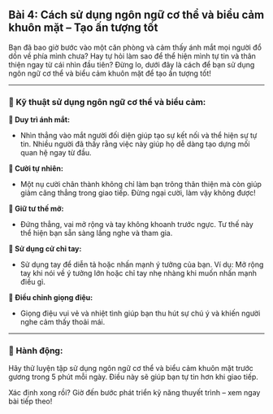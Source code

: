 ## Bài 4: Cách sử dụng ngôn ngữ cơ thể và biểu cảm khuôn mặt – Tạo ấn tượng tốt

Bạn đã bao giờ bước vào một căn phòng và cảm thấy ánh mắt mọi người đổ dồn về phía mình chưa? Hay tự hỏi làm sao để thể hiện mình tự tin và thân thiện ngay từ cái nhìn đầu tiên? Đừng lo, dưới đây là cách để bạn sử dụng ngôn ngữ cơ thể và biểu cảm khuôn mặt để tạo ấn tượng tốt!

---

### 📌 Kỹ thuật sử dụng ngôn ngữ cơ thể và biểu cảm:

**🔹 Duy trì ánh mắt:**
- Nhìn thẳng vào mắt người đối diện giúp tạo sự kết nối và thể hiện sự tự tin. Nhiều người đã thấy rằng việc này giúp họ dễ dàng tạo dựng mối quan hệ ngay từ đầu.

**🔹 Cười tự nhiên:**
- Một nụ cười chân thành không chỉ làm bạn trông thân thiện mà còn giúp giảm căng thẳng trong giao tiếp. Đừng ngại cười, làm vậy không được!

**🔹 Giữ tư thế mở:**
- Đứng thẳng, vai mở rộng và tay không khoanh trước ngực. Tư thế này thể hiện bạn sẵn sàng lắng nghe và tham gia.

**🔹 Sử dụng cử chỉ tay:**
- Sử dụng tay để diễn tả hoặc nhấn mạnh ý tưởng của bạn. Ví dụ: Mở rộng tay khi nói về ý tưởng lớn hoặc chỉ tay nhẹ nhàng khi muốn nhấn mạnh điều gì.

**🔹 Điều chỉnh giọng điệu:**
- Giọng điệu vui vẻ và nhiệt tình giúp bạn thu hút sự chú ý và khiến người nghe cảm thấy thoải mái.

---

### 🚀 Hành động:

Hãy thử luyện tập sử dụng ngôn ngữ cơ thể và biểu cảm khuôn mặt trước gương trong 5 phút mỗi ngày. Điều này sẽ giúp bạn tự tin hơn khi giao tiếp.

Xác định xong rồi? Giờ đến bước phát triển kỹ năng thuyết trình – xem ngay bài tiếp theo!